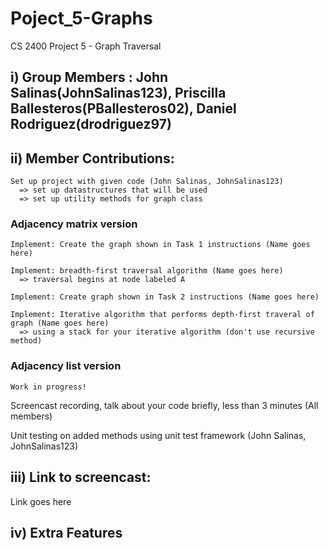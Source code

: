 # Poject_5-Graphs
CS 2400 Project 5 - Graph Traversal

## i) Group Members : John Salinas(JohnSalinas123), Priscilla Ballesteros(PBallesteros02), Daniel Rodriguez(drodriguez97)

## ii) Member Contributions:

````
Set up project with given code (John Salinas, JohnSalinas123)
  => set up datastructures that will be used
  => set up utility methods for graph class
````

### Adjacency matrix version
````
Implement: Create the graph shown in Task 1 instructions (Name goes here)
````

````
Implement: breadth-first traversal algorithm (Name goes here)
  => traversal begins at node labeled A
````

````
Implement: Create graph shown in Task 2 instructions (Name goes here)
````

````
Implement: Iterative algorithm that performs depth-first traveral of graph (Name goes here)
  => using a stack for your iterative algorithm (don't use recursive method)
````

### Adjacency list version

````
Work in progress!
````



Screencast recording, talk about your code briefly, less than 3 minutes (All members)

Unit testing on added methods using unit test framework (John Salinas, JohnSalinas123)

## iii) Link to screencast:
Link goes here

## iv) Extra Features

